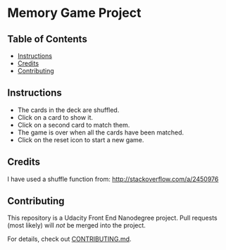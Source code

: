 # Memory Game Project

## Table of Contents

* [Instructions](#instructions)
* [Credits](#credits)
* [Contributing](#contributing)

## Instructions

* The cards in the deck are shuffled.
* Click on a card to show it.
* Click on a second card to match them.
* The game is over when all the cards have been matched.
* Click on the reset icon to start a new game.

## Credits

I have used a shuffle function from: http://stackoverflow.com/a/2450976

## Contributing

This repository is a Udacity Front End Nanodegree project. Pull requests (most likely) will _not_ be merged into the project.


For details, check out [CONTRIBUTING.md](CONTRIBUTING.md).
